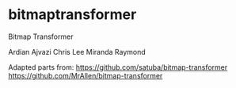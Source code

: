 # bitmaptransformer
Bitmap Transformer

Ardian Ajvazi
Chris Lee
Miranda Raymond

Adapted parts from:
https://github.com/satuba/bitmap-transformer
https://github.com/MrAllen/bitmap-transformer
